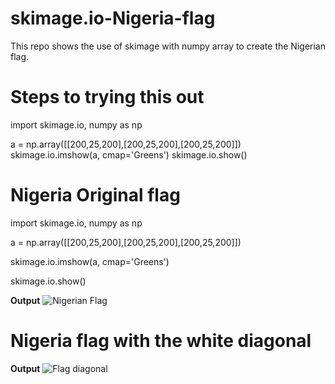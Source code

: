# skimage.io-Nigeria-flag
This repo shows the use of skimage with numpy array to create the Nigerian flag.

# Steps to trying this out
import skimage.io, numpy as np

a = np.array([[200,25,200],[200,25,200],[200,25,200]])
skimage.io.imshow(a, cmap='Greens')
skimage.io.show()


# Nigeria Original flag
import skimage.io, numpy as np

a = np.array([[200,25,200],[200,25,200],[200,25,200]])

skimage.io.imshow(a, cmap='Greens')

skimage.io.show()

<strong>Output</strong>
![Nigerian Flag](https://user-images.githubusercontent.com/41402706/211175226-512e4cd1-fe81-44f6-9534-a38c42a628a9.png)


# Nigeria flag with the white diagonal

<strong>Output</strong>
![Flag diagonal](https://user-images.githubusercontent.com/41402706/211175281-6681fad7-df09-4ae7-adf0-343ca1587d69.png)
